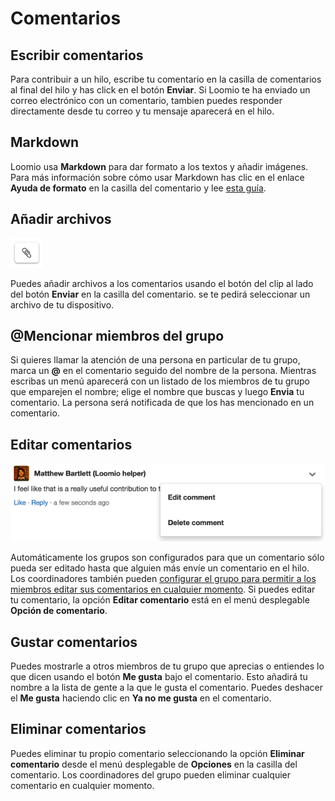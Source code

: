 # Comentarios

## Escribir comentarios

Para contribuir a un hilo, escribe tu comentario en la casilla de comentarios al final del hilo y has click en el botón **Enviar**. Si Loomio te ha enviado un correo electrónico con un comentario, tambien puedes responder directamente desde tu correo y tu mensaje aparecerá en el hilo. 

## Markdown

Loomio usa **Markdown** para dar formato a los textos y añadir imágenes. Para más información sobre cómo usar Markdown has clic en el enlace **Ayuda de formato** en la casilla del comentario y lee [esta guía](https://loomio.org/markdown).

## Añadir archivos

<img class="screenshot" alt="Attachment icon" src="attachment_icon.png" />

Puedes añadir archivos a los comentarios usando el botón del clip al lado del botón **Enviar** en la casilla del comentario. se te pedirá seleccionar un archivo de tu dispositivo.

## @Mencionar miembros del grupo

Si quieres llamar la atención de una persona en particular de tu grupo, marca un **@** en el comentario seguido del nombre de la persona. Mientras escribas un menú aparecerá con un listado de los miembros de tu grupo que emparejen el nombre; elige el nombre que buscas y luego **Envia** tu comentario. La persona será notificada de que los has mencionado en un comentario.

## Editar comentarios

<img class="screenshot" alt="Comment options dropdown" src="edit_comment.png" />

Automáticamente los grupos son configurados para que un comentario sólo pueda ser editado hasta que alguien más envíe un comentario en el hilo. Los coordinadores también pueden [configurar el grupo para permitir a los miembros editar sus comentarios en cualquier momento](group_settings.html#group-permissions-%E2%80%93-what-can-members-do). Si puedes editar tu comentario, la opción **Editar comentario** está en el menú desplegable **Opción de comentario**.

## Gustar comentarios

Puedes mostrarle a otros miembros de tu grupo que aprecias o entiendes lo que dicen usando el botón **Me gusta** bajo el comentario. Esto añadirá tu nombre a la lista de gente a la que le gusta el comentario. Puedes deshacer el **Me gusta** haciendo clic en **Ya no me gusta** en el comentario.

## Eliminar comentarios

Puedes eliminar tu propio comentario seleccionando la opción **Eliminar comentario** desde el menú desplegable de **Opciones** en la casilla del comentario. Los coordinadores del grupo pueden eliminar cualquier comentario en cualquier momento.

